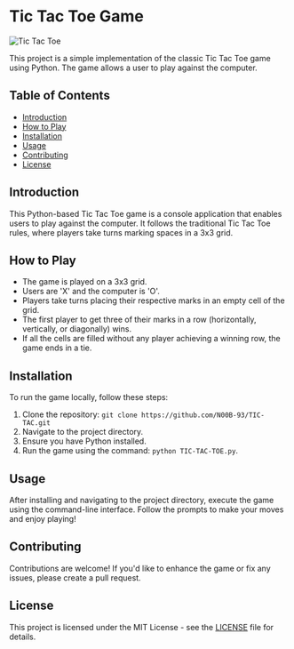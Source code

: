 # Tic Tac Toe Game
![Tic Tac Toe](https://cdn.vectorstock.com/i/1000x1000/19/45/tic-tac-toe-game-linear-outline-icon-neon-style-vector-28341945.webp)

This project is a simple implementation of the classic Tic Tac Toe game using Python. The game allows a user to play against the computer.

## Table of Contents
- [Introduction](#introduction)
- [How to Play](#how-to-play)
- [Installation](#installation)
- [Usage](#usage)
- [Contributing](#contributing)
- [License](#license)

## Introduction

This Python-based Tic Tac Toe game is a console application that enables users to play against the computer. It follows the traditional Tic Tac Toe rules, where players take turns marking spaces in a 3x3 grid.

## How to Play

- The game is played on a 3x3 grid.
- Users are 'X' and the computer is 'O'.
- Players take turns placing their respective marks in an empty cell of the grid.
- The first player to get three of their marks in a row (horizontally, vertically, or diagonally) wins.
- If all the cells are filled without any player achieving a winning row, the game ends in a tie.

## Installation

To run the game locally, follow these steps:

1. Clone the repository: `git clone https://github.com/N00B-93/TIC-TAC.git`
2. Navigate to the project directory.
3. Ensure you have Python installed.
4. Run the game using the command: `python TIC-TAC-TOE.py`.

## Usage

After installing and navigating to the project directory, execute the game using the command-line interface. Follow the prompts to make your moves and enjoy playing!

## Contributing

Contributions are welcome! If you'd like to enhance the game or fix any issues, please create a pull request.

## License

This project is licensed under the MIT License - see the [LICENSE](LICENSE) file for details.
